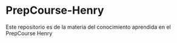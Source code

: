 # PrepCourse-Henry
Este repositorio es de la materia del conocimiento aprendida en el PrepCourse Henry
